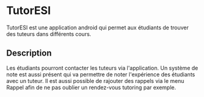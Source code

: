 # TutorESI

TutorESI est une application android qui permet aux étudiants de trouver des tuteurs dans différents cours.

## Description
Les étudiants pourront contacter les tuteurs via l'application.
Un système de note est aussi présent qui va permettre de noter l'expérience des étudiants avec un tuteur.
Il est aussi possible de rajouter des rappels via le menu Rappel afin de ne pas oublier un rendez-vous tutoring par exemple.


